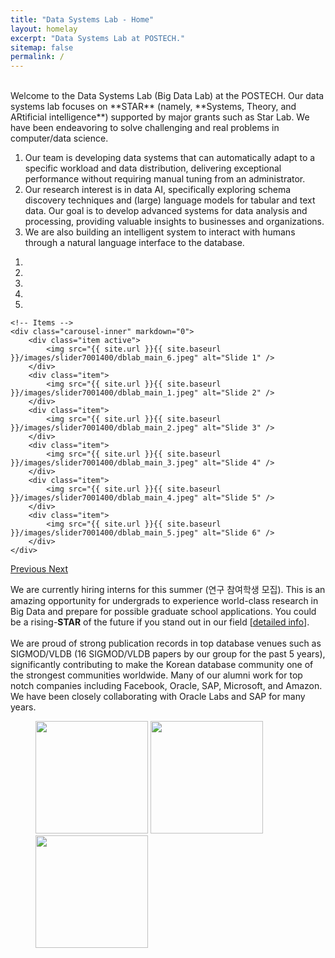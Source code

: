 ```yaml
---
title: "Data Systems Lab - Home"
layout: homelay
excerpt: "Data Systems Lab at POSTECH."
sitemap: false
permalink: /
---
```


<br>
Welcome to the Data Systems Lab (Big Data Lab) at the POSTECH. Our data systems lab focuses on **STAR** (namely, **Systems, Theory, and ARtificial intelligence**) supported by major grants such as Star Lab. We have been endeavoring to solve challenging and real problems in computer/data science.

1) Our team is developing data systems that can automatically adapt to a specific workload and data distribution, delivering exceptional performance without requiring manual tuning from an administrator.<br>
2) Our research interest is in data AI, specifically exploring schema discovery techniques and (large) language models for tabular and text data. Our goal is to develop advanced systems for data analysis and processing, providing valuable insights to businesses and organizations.<br>
3) We are also building an intelligent system to interact with humans through a natural language interface to the database.

<div markdown="0" id="carousel" class="carousel slide" data-ride="carousel" data-interval="4000" data-pause="hover" >
    <!-- Menu -->
    <ol class="carousel-indicators">
        <li data-target="#carousel" data-slide-to="0" class="active"></li>
        <li data-target="#carousel" data-slide-to="1"></li>
        <li data-target="#carousel" data-slide-to="2"></li>
        <li data-target="#carousel" data-slide-to="3"></li>
        <li data-target="#carousel" data-slide-to="4"></li>
    </ol>

    <!-- Items -->
    <div class="carousel-inner" markdown="0">
        <div class="item active">
            <img src="{{ site.url }}{{ site.baseurl }}/images/slider7001400/dblab_main_6.jpeg" alt="Slide 1" />
        </div>
        <div class="item">
            <img src="{{ site.url }}{{ site.baseurl }}/images/slider7001400/dblab_main_1.jpeg" alt="Slide 2" />
        </div>
        <div class="item">
            <img src="{{ site.url }}{{ site.baseurl }}/images/slider7001400/dblab_main_2.jpeg" alt="Slide 3" />
        </div>
        <div class="item">
            <img src="{{ site.url }}{{ site.baseurl }}/images/slider7001400/dblab_main_3.jpeg" alt="Slide 4" />
        </div>
        <div class="item">
            <img src="{{ site.url }}{{ site.baseurl }}/images/slider7001400/dblab_main_4.jpeg" alt="Slide 5" />
        </div>
        <div class="item">
            <img src="{{ site.url }}{{ site.baseurl }}/images/slider7001400/dblab_main_5.jpeg" alt="Slide 6" />
        </div>     
    </div>
  <a class="left carousel-control" href="#carousel" role="button" data-slide="prev">
    <span class="glyphicon glyphicon-chevron-left" aria-hidden="true"></span>
    <span class="sr-only">Previous</span>
  </a>
  <a class="right carousel-control" href="#carousel" role="button" data-slide="next">
    <span class="glyphicon glyphicon-chevron-right" aria-hidden="true"></span>
    <span class="sr-only">Next</span>
  </a>
</div>

We are currently hiring interns for this summer (연구 참여학생 모집). This is an amazing opportunity for undergrads to experience world-class research in Big Data and prepare for possible graduate school applications. You could be a rising-**STAR** of the future if you stand out in our field [<a href="https://drive.google.com/file/d/1Mhpu9nMHKJYhiadEpSzVg8lRjfTiXAOd/view?usp=sharing">detailed info</a>].
<br><br>
We are proud of strong publication records in top database venues such as SIGMOD/VLDB (16 SIGMOD/VLDB papers by our group for the past 5 years), significantly contributing to make the Korean database community one of the strongest communities worldwide. Many of our alumni work for top notch companies including Facebook, Oracle, SAP, Microsoft, and Amazon. We have been closely collaborating with Oracle Labs and SAP for many years.

<figure class="first">
  <img src="{{ site.url }}{{ site.baseurl }}/images/logopic/Logo_oracle.png" style="width: 180px; ">
  <img src="{{ site.url }}{{ site.baseurl }}/images/logopic/Logo_sap.png" style="width: 180px; ">
  <img src="{{ site.url }}{{ site.baseurl }}/images/logopic/Logo_samsung.png" style="width: 180px; ">
</figure>

<br/>
<br/>
